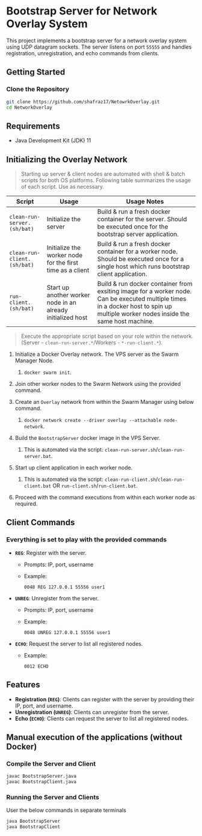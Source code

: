# Bootstrap Server for Network Overlay System

This project implements a bootstrap server for a network overlay system using UDP datagram sockets. The server listens on port `55555` and handles registration, unregistration, and echo commands from clients.

## Getting Started

### Clone the Repository

```sh
git clone https://github.com/shafraz17/NetowrkOverlay.git
cd NetworkOverlay
```

## Requirements

- Java Development Kit (JDK) 11

## Initializing the Overlay Network

> Starting up server & client nodes are automated with shell & batch scripts for both OS platforms. Following table summarizes the usage of each script. Use as necessary.

| Script | Usage | Usage Notes |
| ------ | ----- | ----------- |
|`clean-run-server.(sh/bat)`|Initialize the server|Build & run a fresh docker container for the server. Should be executed once for the bootstrap server application.|
|`clean-run-client.(sh/bat)`|Initialize the worker node for the first time as a client|Build & run a fresh docker container for a worker node. Should be executed once for a single host which runs bootstrap client application.|
|`run-client.(sh/bat)`|Start up another worker node in an already initialized host|Build & run docker container from exsiting image for a worker node. Can be executed multiple times in a docker host to spin up multiple worker nodes inside the same host machine.|

> Execute the appropriate script based on your role within the network. (Server - `clean-run-server.*`/Workers - `*-run-client.*`).

1. Initialize a Docker Overlay network. The VPS server as the Swarm Manager Node.
    1. `docker swarm init`.
2. Join other worker nodes to the Swarm Network using the provided command.
3. Create an `Overlay` network from within the Swarm Manager using below command.
    1. `docker network create --driver overlay --attachable node-network`.
4. Build the `BootstrapServer` docker image in the VPS Server.

    1. This is automated via the script: `clean-run-server.sh`/`clean-run-server.bat`.

5. Start up client application in each worker node.

    1. This is automated via the script: `clean-run-client.sh`/`clean-run-client.bat` OR `run-client.sh`/`run-client.bat`.

6. Proceed with the command executions from within each worker node as required.

## Client Commands

### Everything is set to play with the provided commands

- **`REG`**: Register with the server.
  - Prompts: IP, port, username
  - Example:

    ```plaintext
    0048 REG 127.0.0.1 55556 user1
    ```

- **`UNREG`**: Unregister from the server.
  - Prompts: IP, port, username
  - Example:

    ```plaintext
    0048 UNREG 127.0.0.1 55556 user1
    ```

- **`ECHO`**: Request the server to list all registered nodes.
  - Example:

    ```plaintext
    0012 ECHO
    ```

## Features

- **Registration (`REG`)**: Clients can register with the server by providing their IP, port, and username.
- **Unregistration (`UNREG`)**: Clients can unregister from the server.
- **Echo (`ECHO`)**: Clients can request the server to list all registered nodes.

## Manual execution of the applications (without Docker)

### Compile the Server and Client

```sh
javac BootstrapServer.java
javac BootstrapClient.java
```

### Running the Server and Clients

User the below commands in separate terminals

```sh
java BootstrapServer
java BootstrapClient
```
